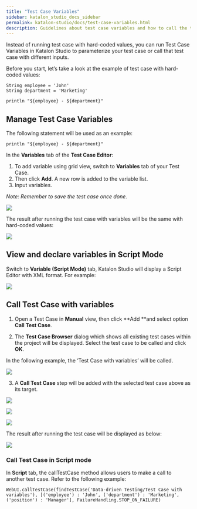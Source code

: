 ```yaml
---
title: "Test Case Variables"
sidebar: katalon_studio_docs_sidebar
permalink: katalon-studio/docs/test-case-variables.html
description: Guidelines about test case variables and how to call the test case with variables
---
```

Instead of running test case with hard-coded values, you can run Test Case Variables in Katalon Studio to parameterize your test case or call that test case with different inputs.

Before you start, let’s take a look at the example of test case with hard-coded values:


```
String employee = 'John'
String department = 'Marketing'

println "${employee} - ${department}"
```



## **Manage Test Case Variables**

The following statement will be used as an example:


```
println "${employee} - ${department}"
```


In the **Variables** tab of the **Test Case Editor**:



1. To add variable using grid view, switch to **Variables** tab of your Test Case.
2. Then click **Add**. A new row is added to the variable list.
3. Input variables.

_Note: Remember to save the test case once done._


![](../../images/katalon-studio/docs/test-case-variables/1-test-case-variables.png)


The result after running the test case with variables will be the same with hard-coded values:


![](../../images/katalon-studio/docs/test-case-variables/2-result.png)



## **View and declare variables in Script Mode**

Switch to **Variable (Script Mode)** tab, Katalon Studio will display a Script Editor with XML format. For example:


![](../../images/katalon-studio/docs/test-case-variables/3-variables-script-mode.png)



## **Call Test Case with variables**

1. Open a Test Case in **Manual** view, then click **Add **and select option **Call Test Case**.

2. The **Test Case Browser** dialog which shows all existing test cases within the project will be displayed. Select the test case to be called and click **OK**.

In the following example, the ‘Test Case with variables’ will be called.


![](../../images/katalon-studio/docs/test-case-variables/4-test-case-browser.png)


3. A **Call Test Case** step will be added with the selected test case above as its target.



![](../../images/katalon-studio/docs/test-case-variables/5-call-test-case.png)



![](../../images/katalon-studio/docs/test-case-variables/6-input.png)



![](../../images/katalon-studio/docs/test-case-variables/7-map-input.png)


The result after running the test case will be displayed as below:



![](../../images/katalon-studio/docs/test-case-variables/8-result-after-call-test-case.png)



### **Call Test Case in Script mode**

In **Script** tab, the callTestCase method allows users to make a call to another test case. Refer to the following example:


```
WebUI.callTestCase(findTestCase('Data-driven Testing/Test Case with variables'), [('employee') : 'John', ('department') : 'Marketing', ('position') : 'Manager'], FailureHandling.STOP_ON_FAILURE)
```

